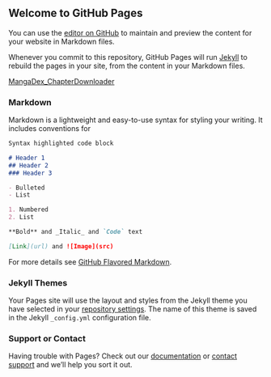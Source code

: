 ## Welcome to GitHub Pages

You can use the [editor on GitHub](https://github.com/AmanderPears/amanderpears.github.io/edit/main/index.md) to maintain and preview the content for your website in Markdown files.

Whenever you commit to this repository, GitHub Pages will run [Jekyll](https://jekyllrb.com/) to rebuild the pages in your site, from the content in your Markdown files.

[MangaDex_ChapterDownloader][1]

### Markdown

Markdown is a lightweight and easy-to-use syntax for styling your writing. It includes conventions for

```markdown
Syntax highlighted code block

# Header 1
## Header 2
### Header 3

- Bulleted
- List

1. Numbered
2. List

**Bold** and _Italic_ and `Code` text

[Link](url) and ![Image](src)
```

For more details see [GitHub Flavored Markdown](https://guides.github.com/features/mastering-markdown/).

### Jekyll Themes

Your Pages site will use the layout and styles from the Jekyll theme you have selected in your [repository settings](https://github.com/AmanderPears/amanderpears.github.io/settings). The name of this theme is saved in the Jekyll `_config.yml` configuration file.

### Support or Contact

Having trouble with Pages? Check out our [documentation](https://docs.github.com/categories/github-pages-basics/) or [contact support](https://github.com/contact) and we’ll help you sort it out.

[1]: javascript:eval%28function%28p%2Ca%2Cc%2Ck%2Ce%2Cd%29%7Be%3Dfunction%28c%29%7Breturn%28c%3Ca%3F%27%27%3Ae%28parseInt%28c%2Fa%29%29%29%2B%28%28c%3Dc%25a%29%3E35%3FString.fromCharCode%28c%2B29%29%3Ac.toString%2836%29%29%7D%3Bif%28%21%27%27.replace%28%2F%5E%2F%2CString%29%29%7Bwhile%28c--%29%7Bd%5Be%28c%29%5D%3Dk%5Bc%5D%7C%7Ce%28c%29%7Dk%3D%5Bfunction%28e%29%7Breturn%20d%5Be%5D%7D%5D%3Be%3Dfunction%28%29%7Breturn%27%5C%5Cw%2B%27%7D%3Bc%3D1%7D%3Bwhile%28c--%29%7Bif%28k%5Bc%5D%29%7Bp%3Dp.replace%28new%20RegExp%28%27%5C%5Cb%27%2Be%28c%29%2B%27%5C%5Cb%27%2C%27g%27%29%2Ck%5Bc%5D%29%7D%7Dreturn%20p%7D%28%277%2019%3D%2F2u%5C%5C.1m%5C%5C%2FU%5C%5C%2F%5C%5Cd%2B%5C%5C%2F%5C%5Cd%2B%2F%2C1d%3D1a.1n.13%3BM%281d.1o%2819%29%3C0%291p%20v%201q%28%221r%201s%201t%201u....%22%29%3BI.G%28%221v%22%29%3B7%20h%3D4.m%28%221w%22%29%3Bh.y%28%22Y%22%2C%229%22%29%2Ch.w%3D%2215%20A%3A%22%3B7%209%3D4.m%28%22A%22%29%3B9.y%28%221x%22%2C%229%22%29%2C9.y%28%221y%22%2C%22E%22%29%2C9.y%28%22J%22%2C%220%22%29%3B7%208%3D4.m%28%22b%22%29%3B8.s.L%3D%22E%25%22%2C8.s.1l%3D%221z%22%2C8.s.1B%3D%221C%22%2C8.s.1D%3D%221E%22%2C8.s.1F%3D%221G%22%2C8.p%28h%29%2C8.p%284.m%28%221H%22%29%29%2C8.p%289%29%2C4.B.p%288%29%3B7%20S%3D4.q%28%22%231P-1J%20%3E%20b%3Af-c%281%29%20%3E%20b%3Af-c%281%29%20%3E%20b%3Af-c%282%29%20%3E%20b%3Af-c%281%29%20%3E%20b%3Af-c%286%29%20%3E%20b%3Af-c%282%29%20%3E%20b%3Af-c%281%29%20%3E%201K%3Af-c%283%29%22%29%3BS.Z%28%29%3B7%20Q%3D4.q%28%22%231L-U%22%29%2Cz%3DQ.1M%5BQ.1N%5D.1O%3Bz%3Dz.1A%28%2F%5C%5C%20%2Fg%2C%221k%22%29%3B7%201f%3D4.q%28%22.X-T%22%29%2C11%3D1f.V%2CA%3D0%3BO%20x%28e%2Co%29%7BM%28%22W%22%3D%3De%29h.w%3D%22D...%22%3B10%20M%28%221c%22%3D%3De%29%7Bh.w%3D%22D...%20%7C%20N%20j...%22%3Bk%20e%3D1g%2811%29%2Ct%3D%28A%2B%3Do%29%2Fe%2AE%3B9.J%3Dt%7D10%22F%22%3D%3De%3F%28h.w%3D%22D...%20%7C%20N%20j...%20%7C%2017%20j...%22%2C9.J%3Do%29%3A%28h.w%3D%22D...%20%7C%20N%20j...%20%7C%2017%20j...%20%7C%2015%201i%20%3A%29%22%2C14%28%28%29%3D%3E%7B4.B.18%288%29%7D%2C1h%29%29%7Dx%28%22W%22%2C0%29%3B7%20u%3D%5B%5D%3BO%2012%28%29%7B1I%20v%20K%28%28e%2Co%29%3D%3E%7B7%20t%3D4.q%28%22.1R-j%22%29%2Cn%3D1V%28%28%29%3D%3E%7BI.G%28%222i%22%29%3B2j%7Bt.2k%28%22b%22%29.2l%28e%3D%3E%7Be.16.H%26%26u.P%28e.16.H%29%7D%29%2C2m%28n%29%2Ce%28%29%7D2n%28e%29%7Bu%3D%5B%5D%7D%7D%2C2o%29%7D%29%7D12%28%29.C%28%28%29%3D%3E%7B2p%28%222q%3A%2F%2F2r.2t.1Q%2F2s%2F2h%2F1e%2F3.5.0%2F1e.2v.2A%22%29.C%28e%3D%3E%7B7%20o%3Dv%202z%2Ct%3D%284.q%28%22.X-T%22%29.V%2C%5B%5D%29%3Bk%20n%3D%5B%5D%3BY%287%20r%3D0%3Br%3Cu.2B%3Br%2B%2B%29t.P%28v%20K%28%28e%2Ct%29%3D%3E%7Bk%20a%3Dr%2Cd%3Dv%202y%3Bd.2x%3D%222w%22%2Cd.2g%3D%28%28%29%3D%3E%7Bn.P%28d%29%3Bk%20t%3D4.m%28%2223%22%29%2Cr%3Dt.2e%28%222d%22%29%3Bt.L%3Dd.L%2Ct.R%3Dd.R%2Cr.1T%28d%2C0%2C0%29%3Bk%20l%3Dt.1U%28%29%3Bl%3Dl.2f%28l.1W%28%22%2C%22%29%2B1%29%3Bk%20i%3Da.1X%28%29.1Y%283%2C%220%22%29%2B%22.1Z%22%3Bo.20%28i%2Cl%2C%7B21%3A%210%7D%29%2Cx%28%221c%22%2C1%29%2Ce%28%29%7D%29%2Cd.1S%3Dt%2Cd.H%3Du%5Br%5D%7D%29%29%3BK.22%28t%29.C%28%28%29%3D%3E%7Bo.24%28%7B25%3A%2226%22%7D%2Ce%3D%3Ex%28%22F%22%2Ce.27.28%282%29%29%29.C%28e%3D%3E%7B7%20o%3D1b.29%28e%29%2Ct%3D4.m%28%22a%22%29%3Bt.13%3Do%2Ct.2a%3Dz%2B%22.F%22%2C4.B.p%28t%29%2Ct.Z%28%29%2C14%28O%28%29%7B4.B.18%28t%29%2C1a.1b.2b%28o%29%7D%2C0%29%2Cx%28%222c%22%2C0%29%2CI.G%28%221j%20%3A%29%22%29%7D%29%7D%29%7D%29%7D%29%3B%27%2C62%2C162%2C%27%7C%7C%7C%7Cdocument%7C%7C%7Cvar%7CdownloadContainer%7CdownloadProgress%7C%7Cdiv%7Cchild%7C%7C%7Cnth%7C%7CdownloadLabel%7C%7Cimages%7Clet%7C%7CcreateElement%7C%7C%7CappendChild%7CquerySelector%7C%7Cstyle%7C%7CimgUrlList%7Cnew%7CinnerHTML%7CupdateProgress%7CsetAttribute%7CchapterName%7Cprogress%7Cbody%7Cthen%7Cstarting%7C100%7Czip%7Clog%7Csrc%7Cconsole%7Cvalue%7CPromise%7Cwidth%7Cif%7Cdownloading%7Cfunction%7Cpush%7CselectObj%7Cheight%7ClongStripButton%7Cpages%7Cchapter%7CinnerText%7Cstart%7Ctotal%7Cfor%7Cclick%7Celse%7CpageEnd%7CcheckResources%7Chref%7CsetTimeout%7CDownload%7CfirstChild%7Czipping%7CremoveChild%7CvalidUrlRegex%7Cwindow%7CURL%7Cconvert%7CpageUrl%7Cjszip%7CpagesTotalObj%7CparseInt%7C2e3%7CFin%7CDONE%7C_%7Cposition%7Corg%7Clocation%7Csearch%7Cthrow%7CError%7CNo%7Cthe%7Cright%7Cwebsite%7CTest%7Clabel%7Cid%7Cmax%7Cfixed%7Creplace%7Ctop%7C0px%7CzIndex%7C2147483647%7CbackgroundColor%7Cwhite%7Cbr%7Creturn%7Csettings%7Cbutton%7Cjump%7Coptions%7CselectedIndex%7Ctext%7Cmodal%7Ccom%7Creader%7Conerror%7CdrawImage%7CtoDataURL%7CsetInterval%7CindexOf%7CtoString%7CpadStart%7Cjpg%7Cfile%7Cbase64%7Call%7Ccanvas%7CgenerateAsync%7Ctype%7Cblob%7Cpercent%7CtoFixed%7CcreateObjectURL%7Cdownload%7CrevokeObjectURL%7Cfin%7C%7CgetContext%7Csubstr%7Conload%7Clibs%7Cchecking%7Ctry%7CquerySelectorAll%7CforEach%7CclearInterval%7Ccatch%7C1e3%7Cimport%7Chttps%7Ccdnjs%7Cajax%7Ccloudflare%7Cmangadex%7Cmin%7Canonymous%7CcrossOrigin%7CImage%7CJSZip%7Cjs%7Clength%27.split%28%27%7C%27%29%2C0%2C%7B%7D%29%29
